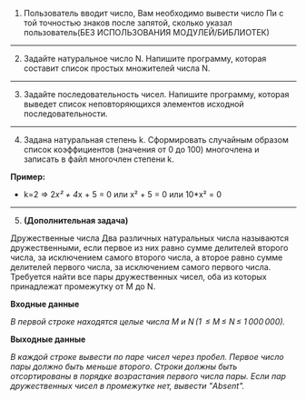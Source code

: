 1. Пользователь вводит число, Вам необходимо вывести число Пи с той точностью знаков после запятой, сколько указал пользователь(БЕЗ ИСПОЛЬЗОВАНИЯ МОДУЛЕЙ/БИБЛИОТЕК)
***
2. Задайте натуральное число N. Напишите программу, которая составит список простых множителей числа N.
***
3. Задайте последовательность чисел. Напишите программу, которая выведет список неповторяющихся элементов исходной последовательности.
***
4. Задана натуральная степень k. Сформировать случайным образом список коэффициентов (значения от 0 до 100) многочлена и записать в файл многочлен степени k.

**Пример:**

- k=2 => 2*x² + 4*x + 5 = 0 или x² + 5 = 0 или 10*x² = 0

***
5. **(Дополнительная задача)**

Дружественные числа
Два различных натуральных числа называются дружественными, если первое из них равно сумме делителей второго числа, за исключением самого второго числа, а второе равно сумме делителей первого числа, за исключением самого первого числа. Требуется найти все пары дружественных чисел, оба из которых принадлежат промежутку от M до N.

**Входные данные**

*В первой строке находятся целые числа M и N (1  ≤ M ≤ N ≤ 1 000 000).*


**Выходные данные**

*В каждой строке вывести по паре чисел через пробел. Первое число пары должно быть меньше второго. Строки должны быть отсортированы в порядке возрастания первого числа пары. Если пар дружественных чисел в промежутке нет, вывести "Absent".*